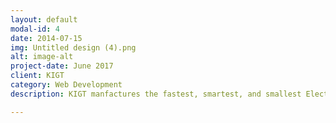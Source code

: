 ```yaml
---
layout: default
modal-id: 4
date: 2014-07-15
img: Untitled design (4).png
alt: image-alt
project-date: June 2017
client: KIGT
category: Web Development
description: KIGT manfactures the fastest, smartest, and smallest Electric Vehicle Charge Station in the world. They also developed their own software that can let you schedule your charging for in home and allow commercial sites to manage energy loads and their grid.

---
```

